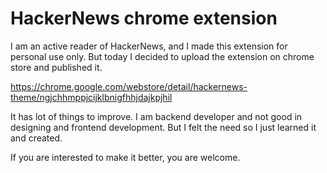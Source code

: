HackerNews chrome extension
===========================
I am an active reader of HackerNews, and I made this extension for personal use only. But today I decided to upload the extension on chrome store and published it. 

https://chrome.google.com/webstore/detail/hackernews-theme/ngjchhmppjcijklbnigfhhjdajkpjhil


It has lot of things to improve. I am backend developer and not good in designing and frontend development. But I felt the need so I just learned it and created.

If you are interested to make it better, you are welcome.
